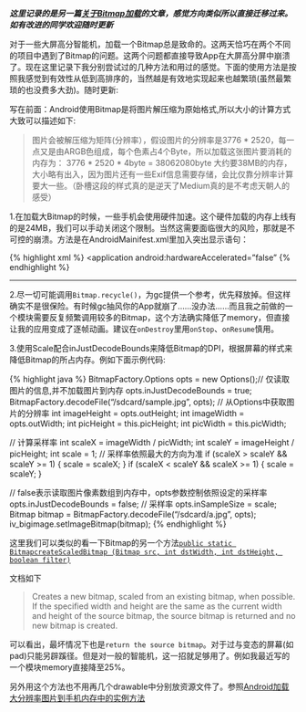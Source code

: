 ***这里记录的是另一篇[关于Bitmap加载](http://winlandiano.github.io/%E6%8A%80%E6%9C%AF/2014/10/25/Bitmap-load)的文章，感觉方向类似所以直接迁移过来。如有改进的同学欢迎随时更新***

对于一些大屏高分智能机，加载一个Bitmap总是致命的。这两天恰巧在两个不同的项目中遇到了Bitmap的问题。这两个问题都直接导致App在大屏高分屏中崩溃了。现在这里记录下我分别尝试过的几种方法和用过的感觉。下面的使用方法是按照我感觉到有效性从低到高排序的，当然越是有效地实现起来也越繁琐(虽然最繁琐的也没费多大劲)。随时更新:

写在前面：Android使用Bitmap是将图片解压缩为原始格式,所以大小的计算方式大致可以描述如下:

>图片会被解压缩为矩阵(分辨率），假设图片的分辨率是3776 * 2520，每一点又是由ARGB色组成，每个色素占4个Byte，所以加载这张图片要消耗的内存为： 3776 * 2520 * 4byte = 38062080byte
大约要38MB的内存，大小略有出入，因为图片还有一些Exif信息需要存储，会比仅靠分辨率计算要大一些。（卧槽这段的样式真的是逆天了Medium真的是不考虑天朝人的感受）

1.在加载大Bitmap的时候，一些手机会使用硬件加速。这个硬件加载的内存上线有的是24MB，我们可以手动关闭这个限制。当然这需要面临很大的风险，那就是不可控的崩溃。方法是在AndroidMainifest.xml里加入突出显示语句：

{% highlight xml %}
<application
android:hardwareAccelerated=”false”
{% endhighlight %}

***

2.尽一切可能调用`Bitmap.recycle()`，为gc提供一个参考，优先释放掉。但这样确实不是很保险。有时候gc抽风你的App就崩了……没办法……而且我之前做的一个模块需要反复频繁调用较多的Bitmap，这个方法确实降低了memory，但直接让我的应用变成了逐帧动画。建议在`onDestroy`里用`onStop`、`onResume`慎用。

3.使用Scale配合inJustDecodeBounds来降低Bitmap的DPI，根据屏幕的样式来降低Bitmap的所占内存。例如下面示例代码:


{% highlight java %}
BitmapFactory.Options opts = new Options();// 仅读取图片的信息,并不加载图片到内存
opts.inJustDecodeBounds = true;
BitmapFactory.decodeFile(“/sdcard/sample.jpg”, opts);
// 从Options中获取图片的分辨率
int imageHeight = opts.outHeight;
int imageWidth = opts.outWidth;
int picHeight = this.picHeight;
int picWidth = this.picWidth;

// 计算采样率
int scaleX = imageWidth / picWidth;
int scaleY = imageHeight / picHeight;
int scale = 1;
// 采样率依照最大的方向为准
if (scaleX > scaleY && scaleY >= 1) {
	scale = scaleX;
}
if (scaleX < scaleY && scaleX >= 1) {
	scale = scaleY;
}

// false表示读取图片像素数组到内存中，opts参数控制依照设定的采样率
opts.inJustDecodeBounds = false;
// 采样率
opts.inSampleSize = scale;
Bitmap bitmap = BitmapFactory.decodeFile(“/sdcard/a.jpg”, opts);
iv_bigimage.setImageBitmap(bitmap);
{% endhighlight %}

这里我们可以类似的看一下Bitmap的另一个方法[`public static BitmapcreateScaledBitmap (Bitmap src, int dstWidth, int dstHeight, boolean filter)`](http://developer.android.com/reference/android/graphics/Bitmap.html#createScaledBitmap%28android.graphics.Bitmap,%20int,%20int,%20boolean%29)

文档如下

>Creates a new bitmap, scaled from an existing bitmap, when possible. If the specified width and height are the same as the current width and height of the source bitmap, the source bitmap is returned and no new bitmap is created.

可以看出，最坏情况下也是`return the source bitmap`。对于过与变态的屏幕(如pad)只能另辟蹊径。但是对一般的智能机，这一招就足够用了。例如我最近写的一个模块memory直接降至25%。

另外用这个方法也不用再几个drawable中分别放资源文件了。参照[Android加载大分辨率图片到手机内存中的实例方法](http://www.jb51.net/article/43462.htm)